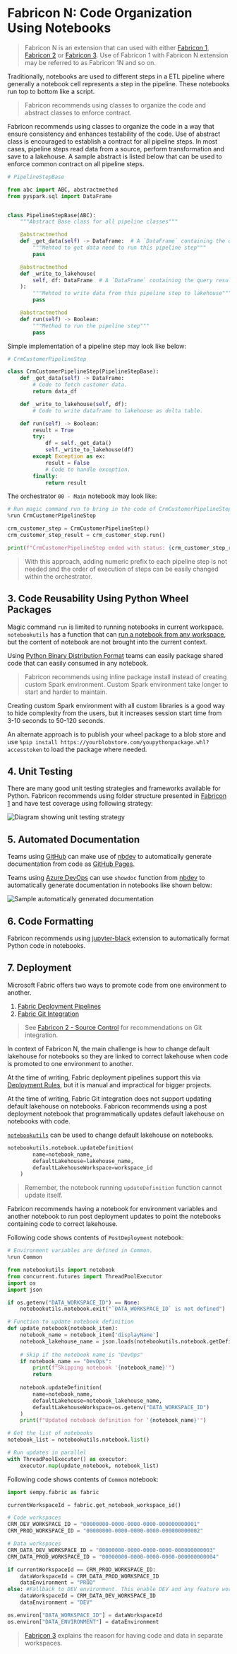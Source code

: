 # Fabricon N: Code Organization Using Notebooks

> Fabricon N is an extension that can used with either [Fabricon 1](../Fabricon1/README.md), [Fabricon 2](../Fabricon2/README.md) or [Fabricon 3](../Fabricon3/README.md). Use of Fabricon 1 with Fabricon N extension may be referred to as Fabricon 1N and so on.

Traditionally, notebooks are used to different steps in a ETL pipeline where generally a notebook cell represents a step in the pipeline. These notebooks run top to bottom like a script.

> Fabricon recommends using classes to organize the code and abstract classes to enforce contract.

Fabricon recommends using classes to organize the code in a way that ensure consistency and enhances testability of the code. Use of abstract class is encouraged to establish a contract for all pipeline steps. In most cases, pipeline steps read data from a source, perform transformation and save to a lakehouse. A sample abstract is listed below that can be used to enforce common contract on all pipeline steps.

```python
# PipelineStepBase

from abc import ABC, abstractmethod
from pyspark.sql import DataFrame


class PipelineStepBase(ABC):
    """Abstract Base class for all pipeline classes"""

    @abstractmethod
    def _get_data(self) -> DataFrame:  # A `DataFrame` containing the query results
        """Mehtod to get data need to run this pipeline step"""
        pass

    @abstractmethod
    def _write_to_lakehouse(
        self, df: DataFrame  # A `DataFrame` containing the query results
    ):
        """Mehtod to write data from this pipeline step to lakehouse"""
        pass

    @abstractmethod
    def run(self) -> Boolean:
        """Method to run the pipeline step"""
        pass

```

Simple implementation of a pipeline step may look like below:

```python
# CrmCustomerPipelineStep

class CrmCustomerPipelineStep(PipelineStepBase):    
    def _get_data(self) -> DataFrame:
        # Code to fetch customer data.
        return data_df

    def _write_to_lakehouse(self, df):       
        # Code to write dataframe to lakehouse as delta table.

    def run(self) -> Boolean:
        result = True        
        try:
            df = self._get_data()
            self._write_to_lakehouse(df)
        except Exception as ex:
            result = False
            # Code to handle exception.
        finally:
            return result
```

The orchestrator `00 - Main` notebook may look like:

```python
# Run magic command run to bring in the code of CrmCustomerPipelineStep notebook into current context.
%run CrmCustomerPipelineStep 
```

```python
crm_customer_step = CrmCustomerPipelineStep()
crm_customer_step_result = crm_customer_step.run()

print(f"CrmCustomerPipelineStep ended with status: {crm_customer_step_result}")
```

> With this approach, adding numeric prefix to each pipeline step is not needed and the order of execution of steps can be easily changed within the orchestrator.

## 3. Code Reusability Using Python Wheel Packages

Magic command `run` is limited to running notebooks in current workspace. `notebookutils` has a function that can [run a notebook from any workspace](https://learn.microsoft.com/en-us/fabric/data-engineering/notebook-utilities#reference-a-notebook), but the content of notebook are not brought into the current context.

Using [Python Binary Distribution Format](https://packaging.python.org/en/latest/specifications/binary-distribution-format/) teams can easily package shared code that can easily consumed in any notebook.

> Fabricon recommends using inline package install instead of creating custom Spark environment. Custom Spark environment take longer to start and harder to maintain.

Creating custom Spark environment with all custom libraries is a good way to hide complexity from the users, but it increases session start time from 3-10 seconds to 50-120 seconds. 

An alternate approach is to publish your wheel package to a blob store and use `%pip install https://yourblobstore.com/youpythonpackage.whl?accesstoken` to load the package where needed.

## 4. Unit Testing

There are many good unit testing strategies and frameworks available for Python. Fabricon recommends using folder structure presented in [Fabricon 1](../Fabricon1/README.md) and have test coverage using following strategy:

![Diagram showing unit testing strategy](../Images/unit-testing.png)

## 5. Automated Documentation

Teams using [GitHub](https://github.com) can make use of [nbdev](https://nbdev.fast.ai) to automatically generate documentation from code as [GitHub Pages](https://pages.github.com).

Teams using [Azure DevOps](https://dev.azure.com) can use `showdoc` function from [nbdev](https://nbdev.fast.ai) to automatically generate documentation in notebooks like shown below:

![Sample automatically generated documentation](../Images/automated-documentation.png)

## 6. Code Formatting

Fabricon recommends using [jupyter-black](https://pypi.org/project/jupyter-black) extension to automatically format Python code in notebooks.

## 7. Deployment

Microsoft Fabric offers two ways to promote code from one environment to another.

1. [Fabric Deployment Pipelines](https://learn.microsoft.com/en-us/fabric/cicd/deployment-pipelines/intro-to-deployment-pipelines?tabs=new)
2. [Fabric Git Integration](https://learn.microsoft.com/en-us/fabric/cicd/git-integration/intro-to-git-integration?tabs=azure-devops)

> See [Fabricon 2 - Source Control](../Fabricon2/README.md#source-control) for recommendations on Git integration.

In context of Fabricon N, the main challenge is how to change default lakehouse for notebooks so they are linked to correct lakehouse when code is promoted to one environment to another.

At the time of writing, Fabric deployment pipelines support this via [Deployment Rules](https://learn.microsoft.com/en-us/fabric/cicd/deployment-pipelines/create-rules?tabs=new), but it is manual and impractical for bigger projects.

At the time of writing, Fabric Git integration does not support updating default lakehouse on notebooks. Fabricon recommends using a post deployment notebook that programmatically updates default lakehouse on notebooks with code.

[`notebookutils`](https://learn.microsoft.com/en-us/fabric/data-engineering/notebook-utilities#updating-a-notebook) can be used to change default lakehouse on notebooks.

```python
notebookutils.notebook.updateDefinition(
        name=notebook_name,
        defaultLakehouse=lakehouse_name,
        defaultLakehouseWorkspace=workspace_id
    )
```

> Remember, the notebook running `updateDefinition` function cannot update itself.

Fabricon recommends having a notebook for environment variables and another notebook to run post deployment updates to point the notebooks containing code to correct lakehouse.

Following code shows contents of `PostDeployment` notebook:

```python
# Environment variables are defined in Common.
%run Common
```

```python
from notebookutils import notebook
from concurrent.futures import ThreadPoolExecutor
import os
import json

if os.getenv("DATA_WORKSPACE_ID") == None:
    notebookutils.notebook.exit("`DATA_WORKSPACE_ID` is not defined")

# Function to update notebook definition
def update_notebook(notebook_item):
    notebook_name = notebook_item['displayName']
    notebook_lakehouse_name = json.loads(notebookutils.notebook.getDefinition(nb["displayName"]))["metadata"]["dependencies"]["lakehouse"]["default_lakehouse_name"]
    
    # Skip if the notebook name is "DevOps"
    if notebook_name == "DevOps":
        print(f"Skipping notebook '{notebook_name}'")
        return
    
    notebook.updateDefinition(
        name=notebook_name,
        defaultLakehouse=notebook_lakehouse_name,
        defaultLakehouseWorkspace=os.getenv("DATA_WORKSPACE_ID")
    )
    print(f"Updated notebook definition for '{notebook_name}'")

# Get the list of notebooks
notebook_list = notebookutils.notebook.list()

# Run updates in parallel
with ThreadPoolExecutor() as executor:
    executor.map(update_notebook, notebook_list)
```

Following code shows contents of `Common` notebook:

```python
import sempy.fabric as fabric

currentWorkspaceId = fabric.get_notebook_workspace_id()

# Code workspaces
CRM_DEV_WORKSPACE_ID = "00000000-0000-0000-0000-000000000001"
CRM_PROD_WORKSPACE_ID = "00000000-0000-0000-0000-000000000002"

# Data workspaces
CRM_DATA_DEV_WORKSPACE_ID = "00000000-0000-0000-0000-000000000003"
CRM_DATA_PROD_WORKSPACE_ID = "00000000-0000-0000-0000-000000000004"

if currentWorkspaceId == CRM_PROD_WORKSPACE_ID:
    dataWorkspaceId = CRM_DATA_PROD_WORKSPACE_ID
    dataEnvironment = "PROD"
else: #Fallback to DEV environment. This enable DEV and any feature workspace to work without code changes. 
    dataWorkspaceId = CRM_DATA_DEV_WORKSPACE_ID
    dataEnvironment = "DEV"

os.environ["DATA_WORKSPACE_ID"] = dataWorkspaceId
os.environ["DATA_ENVIRONMENT"] = dataEnvironment
```

> [Fabricon 3](../Fabricon3/README.md) explains the reason for having code and data in separate workspaces.